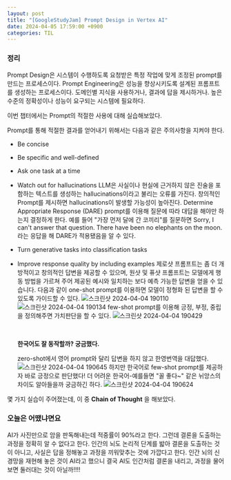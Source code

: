 ```yaml
---
layout: post
title: "[GoogleStudyJam] Prompt Design in Vertex AI"
date: 2024-04-05 17:59:00 +0900
categories: TIL
---
```


### 정리

Prompt Design은 시스템이 수행하도록 요청받은 특정 작업에 맞게 조정된 prompt를 만드는 프로세스이다.
Prompt Engineering은 성능을 향상시키도록 설계된 프롬프트를 생성하는 프로세스이다. 도메인별 지식을 사용하거나, 결과에 답을 제시하거나. 높은 수준의 정확성이나 성능이 요구되는 시스템에 필요하다.

이번 챕터에서는 Prompt의 적절한 사용에 대해 실습해보았다.

Prompt를 통해 적절한 결과를 얻어내기 위해서는 다음과 같은 주의사항을 지켜야 한다.

- Be concise
- Be specific and well-defined
- Ask one task at a time
- Watch out for hallucinations
  LLM은 사실이나 현실에 근거하지 않은 진술을 포함하는 텍스트를 생성하는 hallucinations이라고 불리는 오류를 가진다. 창의적인 Prompt를 제시하면 hallucinations이 발생할 가능성이 높아진다.
  Determine Appropriate Response (DARE) prompt를 이용해 질문에 따라 대답을 해야만 하는지 결정하게 한다.
  예를 들어 "가장 먼저 달에 간 코끼리"를 질문하면 Sorry, I can't answer that question. There have been no elephants on the moon. 라는 응답을 해 DARE가 적용됐음을 알 수 있다.
- Turn generative tasks into classification tasks
- Improve response quality by including examples
  제로샷 프롬프트는 좀 더 개방적이고 창의적인 답변을 제공할 수 있으며, 원샷 및 퓨샷 프롬프트는 모델에게 행동 방법을 가르쳐 주어 제공된 예시와 일치하는 보다 예측 가능한 답변을 얻을 수 있습니다.
  다음과 같이 one-shot prompt를 이용하면 모델이 정형화 된 답변을 할 수 있도록 가이드할 수 있다.
  ![스크린샷 2024-04-04 190110](https://github.com/pingu2017/comment/assets/115390100/a093fbaa-1b32-4b1f-a50e-ff5d40ebb2e8)
  ![스크린샷 2024-04-04 190134](https://github.com/pingu2017/comment/assets/115390100/f5b9a8d0-1236-4419-95e7-c844760bf3b6)
  few-shot prompt를 이용해 긍정, 부정, 중립을 정의해주면 가치판단을 할 수 있다.
  ![스크린샷 2024-04-04 190429](https://github.com/pingu2017/comment/assets/115390100/3584735d-940d-4b26-85d1-f767cef2f22f)

  <br>

  **한국어도 잘 동작할까? 궁금했다.**

  zero-shot에서 영어 prompt와 달리 답변을 하지 않고 한영번역을 대답했다.
  ![스크린샷 2024-04-04 190645](https://github.com/pingu2017/comment/assets/115390100/24473ab4-9b90-4012-8322-b5d2230c5962)
  하지만 한국어로 few-shot prompt를 제공하자 바로 긍정으로 판단했다! 더 어려운 한국어-예를들면 "꼴 좋다~" 같은 뉘앙스의 차이도 알아들을까 궁금하긴 하다.
  ![스크린샷 2024-04-04 190624](https://github.com/pingu2017/comment/assets/115390100/81dc011a-60fe-4150-89c7-13a262ca059e)

몇 가지 실습이 주어졌는데, 이 중 **Chain of Thought** 을 해보았다.

### 오늘은 어땠냐면요

AI가 사진만으로 암을 판독해내는데 적중률이 90%라고 한다. 그런데 결론을 도출하는 과정을 정확히 알 수 없다고 한다. 인간의 뇌도 논리적 단계를 밟아 결론을 도출하는 것이 아니고, 사실은 답을 정해놓고 과정을 끼워맞추는 것에 가깝다고 한다. 인간 뇌의 신경망을 재현해 놓은 것이 AI라고 했으니 결국 AI도 인간처럼 결론을 내리고, 과정을 물어보면 둘러대는 것이 아닐까!!!!
